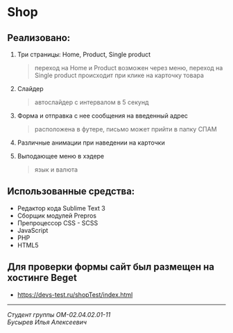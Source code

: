 # Shop

## Реализовано:
 1. Три страницы: Home, Product, Single product 
 
    > переход на Home и Product возможен через меню, переход на Single product происходит при клике на карточку товара
    
 2. Слайдер
    
     > автослайдер с интервалом в 5 секунд
    
 4. Форма и отправка с нее сообщения на введенный адрес 
 
     > расположена в футере, письмо может прийти в папку СПАМ
     
 6. Различные анимации при наведении на карточки
 7. Выподающее меню в хэдере
      
     > язык и валюта

## Использованные средства:
 * Редактор кода Sublime Text 3
 * Сборщик модулей Prepros
 * Препроцессор CSS - SCSS
 * JavaScript
 * PHP
 * HTML5

## Для проверки формы сайт был размещен на хостинге Beget 
* https://devs-test.ru/shopTest/index.html

---

*Студент группы ОМ-02.04.02.01-11* <br/>
*Бусырев Илья Алексеевич*
